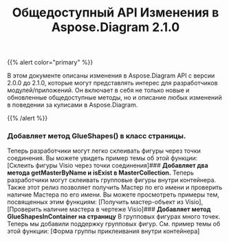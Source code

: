 ﻿---
title: Общедоступный API Изменения в Aspose.Diagram 2.1.0
type: docs
weight: 30
url: /ru/java/public-api-changes-in-aspose-diagram-2-1-0/
---
{{% alert color="primary" %}} 

В этом документе описаны изменения в Aspose.Diagram API с версии 2.0.0 до 2.1.0, которые могут представлять интерес для разработчиков модулей/приложений. Он включает в себя не только новые и обновленные общедоступные методы, но и описание любых изменений в поведении за кулисами в Aspose.Diagram.

{{% /alert %}} 
### **Добавляет метод GlueShapes() в класс страницы.**
Теперь разработчики могут легко склеивать фигуры через точки соединения. Вы можете увидеть пример темы об этой функции: [Склеить фигуры Visio через точки соединения]### **Добавляет два метода getMasterByName и isExist в MasterCollection.**
Теперь разработчики могут склеивать групповые фигуры внутри контейнера. Также этот релиз позволяет получить Мастер по его имени и проверить наличие Мастера по его имени. Вы можете просмотреть примеры тем, посвященных этим функциям: [Получить мастер-объект из Visio], [Проверить наличие мастера в чертеже Visio]### **Добавляет метод GlueShapesInContainer на страницу**
В групповых фигурах много точек. Теперь мы добавили поддержку групповых фигур. См. пример темы об этой функции: [Форма группы приклеивания внутри контейнера]